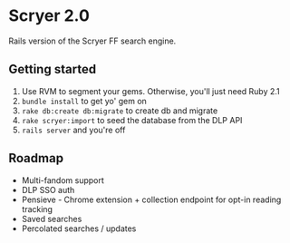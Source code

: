 Scryer 2.0
==========

Rails version of the Scryer FF search engine.

## Getting started

1. Use RVM to segment your gems. Otherwise, you'll just need Ruby 2.1
2. `bundle install` to get yo' gem on
2. `rake db:create db:migrate` to create db and migrate
3. `rake scryer:import` to seed the database from the DLP API
4. `rails server` and you're off

## Roadmap

* Multi-fandom support
* DLP SSO auth
* Pensieve - Chrome extension + collection endpoint for opt-in reading tracking
* Saved searches
* Percolated searches / updates
